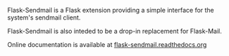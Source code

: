 Flask-Sendmail is a Flask extension providing a simple interface for the
system's sendmail client.

Flask-Sendmail is also inteded to be a drop-in replacement for Flask-Mail.

Online documentation is available at [flask-sendmail.readthedocs.org][]

[flask-sendmail.readthedocs.org]: http://flask-sendmail.readthedocs.org
